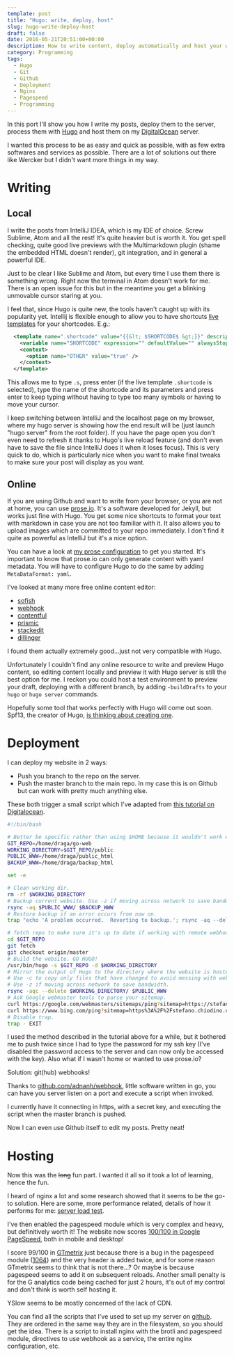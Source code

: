 ```yaml
---
template: post
title: "Hugo: write, deploy, host"
slug: hugo-write-deploy-host
draft: false
date: 2016-05-21T20:51:00+00:00
description: How to write content, deploy automatically and host your website
category: Programming
tags:
  - Hugo
  - Git
  - Github
  - Deployment
  - Nginx
  - Pagespeed
  - Programming
---
```

In this port I'll show you how I write my posts, deploy them to the server, process them with [Hugo](https://gohugo.io) and host them on my [DigitalOcean](https://m.do.co/c/875cd23a5c97) server.

I wanted this process to be as easy and quick as possible, with as few extra softwares and services as possible. There are a lot of solutions out there like Wercker but I didn't want more things in my way.

# Writing
## Local

I write the posts from IntelliJ IDEA, which is my IDE of choice. Screw Sublime, Atom and all the rest! It's quite heavier but is worth it. You get spell checking, quite good live previews with the Multimarkdown plugin (shame the embedded HTML doesn't render), git integration, and in general a powerful IDE.

Just to be clear I like Sublime and Atom, but every time I use them there is something wrong. Right now the terminal in Atom doesn't work for me. There is an open issue for this but in the meantime you get a blinking unmovable cursor staring at you.

I feel that, since Hugo is quite new, the tools haven't caught up with its popularity yet. Intellij is flexible enough to allow you to have shortcuts [live templates](https://www.jetbrains.com/help/idea/2016.1/live-templates.html) for your shortcodes. E.g.:  
```xml
  <template name=".shortcode" value="{{&lt; $SHORTCODE$ &gt;}}" description="A Hugo shortcode" toReformat="false" toShortenFQNames="true">
    <variable name="SHORTCODE" expression="" defaultValue="" alwaysStopAt="true" />
    <context>
      <option name="OTHER" value="true" />
    </context>
  </template>
```
This allows me to type `.s`, press enter (if the live template `.shortcode` is selected), type the name of the shortcode and its parameters and press enter to keep typing without having to type too many symbols or having to move your cursor.

I keep switching between IntelliJ and the localhost page on my browser, where my hugo server is showing how the end result will be (just launch "hugo server" from the root folder). If you have the page open you don't even need to refresh it thanks to Hugo's live reload feature (and don't even have to save the file since IntelliJ does it when it loses focus). This is very quick to do, which is particularly nice when you want to make final tweaks to make sure your post will display as you want.

## Online
If you are using Github and want to write from your browser, or you are not at home, you can use [prose.io](https://prose.io). It's a software developed for Jekyll, but works just fine with Hugo. You get some nice shortcuts to format your text with markdown in case you are not too familiar with it. It also allows you to upload images which are committed to your repo immediately. I don't find it quite as powerful as IntelliJ but it's a nice option.

You can have a look at [my prose configuration](https://github.com/Draga/go-web/blob/master/_prose.yml) to get you started. It's important to know that prose.io can only generate content with yaml metadata. You will have to configure Hugo to do the same by adding `MetaDataFormat: yaml`.

I've looked at many more free online content editor:
* [sofish](http://sofish.github.io/pen/)
* [webhook](http://www.webhook.com/)
* [contentful](https://www.contentful.com)
* [prismic](https://prismic.io/)
* [stackedit](https://stackedit.io)
* [dillinger](http://dillinger.io/)

I found them actually extremely good...just not very compatible with Hugo.

Unfortunately I couldn't find any online resource to write and preview Hugo content, so editing content locally and preview it with Hugo server is still the best option for me. I reckon you could host a test environment to preview your draft, deploying with a different branch, by adding `-buildDrafts` to your `hugo` or `hugo server` commands.

Hopefully some tool that works perfectly with Hugo will come out soon. Spf13, the creator of Hugo, [is thinking about creating one](https://discuss.gohugo.io/t/web-based-editor/155/41).

# Deployment
I can deploy my website in 2 ways:

- Push you branch to the repo on the server.
- Push the master branch to the main repo. In my case this is on Github but can work with pretty much anything else.

These both trigger a small script which I've adapted from [this tutorial on Digitalocean](https://www.digitalocean.com/community/tutorials/how-to-deploy-a-hugo-site-to-production-with-git-hooks-on-ubuntu-14-04).

```bash
#!/bin/bash

# Better be specific rather than using $HOME because it wouldn't work with all users.
GIT_REPO=/home/draga/go-web
WORKING_DIRECTORY=$GIT_REPO/public
PUBLIC_WWW=/home/draga/public_html
BACKUP_WWW=/home/draga/backup_html

set -e

# Clean working dir.
rm -rf $WORKING_DIRECTORY
# Backup current website. Use -z if moving across network to save bandwidth.
rsync -aq $PUBLIC_WWW/ $BACKUP_WWW
# Restore backup if an error occurs from now on.
trap "echo 'A problem occurred.  Reverting to backup.'; rsync -aq --del $BACKUP_WWW/ $PUBLIC_WWW; rm -rf $WORKING_DIRECTORY" EXIT

# fetch repo to make sure it's up to date if working with remote webhook.
cd $GIT_REPO
git fetch
git checkout origin/master
# Build the website. GO HUGO!
/usr/bin/hugo -s $GIT_REPO -d $WORKING_DIRECTORY
# Mirror the output of Hugo to the directory where the website is hosted.
# Use -c to copy only files that have changed to avoid messing with webhost caches.
# Use -z if moving across network to save bandwidth.
rsync -aqc --delete $WORKING_DIRECTORY/ $PUBLIC_WWW
# Ask Google webmaster tools to parse your sitemap.
curl https://google.com/webmasters/sitemaps/ping?sitemap=https://stefano.chiodino.uk/sitemap.xml
curl https://www.bing.com/ping?sitemap=https%3A%2F%2Fstefano.chiodino.uk/sitemap.xml
# Disable trap.
trap - EXIT
```

I used the method described in the tutorial above for a while, but it bothered me to push twice since I had to type the password for my ssh key (I've disabled the password access to the server and can now only be accessed with the key). Also what if I wasn't home or wanted to use prose.io?

Solution: git(hub) webhooks!

Thanks to <a href="https://github.com/adnanh/webhook" target="_blank">github.com/adnanh/webhook</a>, little software written in go, you can have you server listen on a port and execute a script when invoked.

I currently have it connecting in https, with a secret key, and executing the script when the master branch is pushed.

Now I can even use Github itself to edit my posts. Pretty neat!

# Hosting
Now this was the ~~long~~ fun part. I wanted it all so it took a lot of learning, hence the fun.

I heard of nginx a lot and some research showed that it seems to be the go-to solution. Here are some, more performance related, details of how it performs for me: [server load test](/posts/server-load-test).

I've then enabled the pagespeed module which is very complex and heavy, but definitively worth it!
The website now scores <a href="https://developers.google.com/speed/pagespeed/insights/?url=https%3A%2F%2Fstefano.chiodino.uk%2F" target="_blank">100/100 in Google PageSpeed</a>, both in mobile and desktop!

I score 99/100 in <a href="https://gtmetrix.com/reports/stefano.chiodino.uk/FsGkxV4j" target="_blank">GTmetrix</a> just because there is a bug in the pagespeed module ([1064](https://github.com/pagespeed/ngx_pagespeed/issues/1064)) and the very header is added twice, and for some reason GTmetrix seems to think that is not there...? Or maybe is because pagespeed seems to add it on subsequent reloads. Another small penalty is for the G analytics code being cached for just 2 hours, it's out of my control and don't think is worth self hosting it.

YSlow seems to be mostly concerned of the lack of CDN.

You can find all the scripts that I've used to set up my server on [github](https://github.com/Draga/serverScripts). They are ordered in the same way they are in the filesystem, so you should get the idea. There is a script to install nginx with the brotli and pagespeed module, directives to use webhook as a service, the entire nginx configuration, etc.
